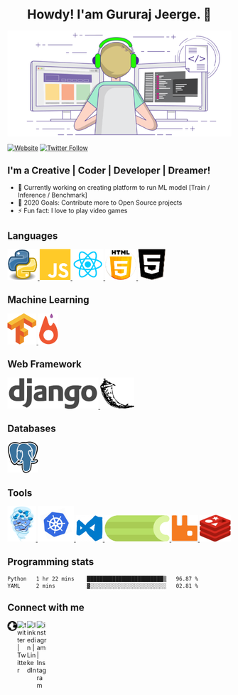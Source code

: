 <h1 align="center"> Howdy! I'am Gururaj Jeerge. 👋 </h1>

![Hero Image](https://github.com/iamjeerge/iamjeerge/blob/main/assets/hero.gif)

[![Website](https://img.shields.io/website?label=gururaj.me&style=for-the-badge&url=https%3A%2F%2Fgururaj.me)](https://gururaj.me)
[![Twitter Follow](https://img.shields.io/twitter/follow/iamjeerge?color=1DA1F2&logo=twitter&style=for-the-badge)](https://twitter.com/intent/follow?original_referer=https%3A%2F%2Fgithub.com%2FcodeSTACKr&screen_name=iamjeerge)

## I'm a Creative | Coder | Developer | Dreamer!

-   🌱 Currently working on creating platform to run ML model [Train / Inference / Benchmark]
-   🥅 2020 Goals: Contribute more to Open Source projects
-   ⚡ Fun fact: I love to play video games

## Languages

<p float="left">
    <a href="https://www.python.org/" target="_blank" >
    <img src="https://raw.githubusercontent.com/iamjeerge/iamjeerge/main/assets/python.png" height="70" />
    </a>
    <a href="https://www.javascript.com/" target="_blank" >
    <img src="https://raw.githubusercontent.com/iamjeerge/iamjeerge/main/assets/javascript.png" height="70" />
    </a>
    <a href="https://reactjs.org/" target="_blank" >
    <img src="https://raw.githubusercontent.com/iamjeerge/iamjeerge/main/assets/reactjs.png" height="70" />
    </a>
    <a href="https://html.com/" target="_blank" >
    <img src="https://raw.githubusercontent.com/iamjeerge/iamjeerge/main/assets/html.png" height="70" />
    </a>
    <a href="https://developer.mozilla.org/en-US/docs/Web/CSS" target="_blank" >
    <img src="https://raw.githubusercontent.com/iamjeerge/iamjeerge/main/assets/css.png" height="70" />
    </a>
</p>

## Machine Learning

<p float="left">
    <a href="https://www.tensorflow.org/" target="_blank" >
    <img src="https://raw.githubusercontent.com/iamjeerge/iamjeerge/main/assets/tensorflow.png"  height="70" /> 
    </a>
    <a href="https://pytorch.org/" target="_blank" >
    <img src="https://raw.githubusercontent.com/iamjeerge/iamjeerge/main/assets/pytorch.png"  height="70" />
    </a>
</p>

## Web Framework

<p float="left">
    <a href="https://www.djangoproject.com/" target="_blank" >
    <img src="https://raw.githubusercontent.com/iamjeerge/iamjeerge/main/assets/django.png" height="70" />
    </a>
    <a href="https://flask.palletsprojects.com/" target="_blank" >
    <img src="https://raw.githubusercontent.com/iamjeerge/iamjeerge/main/assets/flask.png" height="70" />
    </a>
</p>

## Databases

<p float="left">
    <a href="https://www.postgresql.org/" target="_blank" >
    <img src="https://raw.githubusercontent.com/iamjeerge/iamjeerge/main/assets/postgresql.png" height="70" />
    </a>  
</p>

## Tools

<p float="left">
    <a href="https://www.docker.com/" target="_blank" >
    <img src="https://raw.githubusercontent.com/iamjeerge/iamjeerge/main/assets/docker.gif"  height="80" /> 
    </a>
    <a href="https://kubernetes.io/" target="_blank" >
    <img src="https://raw.githubusercontent.com/iamjeerge/iamjeerge/main/assets/k8s.gif"  height="80" />
    </a>
    <a href="https://code.visualstudio.com/" target="_blank" >
    <img src="https://raw.githubusercontent.com/iamjeerge/iamjeerge/main/assets/vscode.gif"  height="60" />
    </a>
    <a href="https://docs.celeryproject.org/" target="_blank" >
    <img src="https://raw.githubusercontent.com/iamjeerge/iamjeerge/main/assets/celery.png"  height="60" />
    </a>
    <a href="https://www.rabbitmq.com/" target="_blank" >
    <img src="https://raw.githubusercontent.com/iamjeerge/iamjeerge/main/assets/rabbitmq.png"  height="60" />
    </a>
    <a href="https://redis.io/" target="_blank" >
    <img src="https://raw.githubusercontent.com/iamjeerge/iamjeerge/main/assets/redis.png"  height="60" />
    </a>
</p>

## Programming stats

<!--START_SECTION:waka-->
```text
Python   1 hr 22 mins    ████████████████████████▒   96.87 % 
YAML     2 mins          ▓░░░░░░░░░░░░░░░░░░░░░░░░   02.81 % 
```
<!--END_SECTION:waka-->

## Connect with me

[<img align="left" alt="gururaj.me" width="22px" src="https://raw.githubusercontent.com/iconic/open-iconic/master/svg/globe.svg" />][website]
[<img align="left" alt="twitter | Twitter" width="22px" src="https://cdn.jsdelivr.net/npm/simple-icons@v3/icons/twitter.svg" />][twitter]
[<img align="left" alt="linkedin | LinkedIn" width="22px" src="https://cdn.jsdelivr.net/npm/simple-icons@v3/icons/linkedin.svg" />][linkedin]
[<img align="left" alt="instagram | Instagram" width="22px" src="https://cdn.jsdelivr.net/npm/simple-icons@v3/icons/instagram.svg" />][instagram]

[website]: https://gururaj.me
[twitter]: https://twitter.com/iamjeerge
[linkedin]: https://in.linkedin.com/in/jeerge
[instagram]: http://instagram.com/iamjeerge
